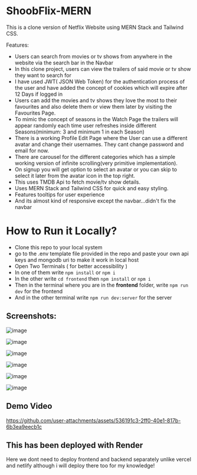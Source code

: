 # ShoobFlix-MERN
This is a clone version of Netflix Website using MERN Stack and Tailwind CSS. 

Features:
- Users can search from movies or tv shows from anywhere in the website via the search bar in the Navbar
- In this clone project, users can view the trailers of said movie or tv show they want to search for
- I have used JWT( JSON Web Token) for the authentication process of the user and have added the concept of cookies which will expire after 12 Days if logged in
- Users can add the movies and tv shows they love the most to their favourites and also delete them or view them later by visiting the Favourites Page.
- To mimic the concept of seasons in the Watch Page the trailers will appear randomly each time user refreshes inside different Seasons(minimum: 3 and minimum 1 in each Season)
- There is a working Profile Edit Page where the User can use a different avatar and change their usernames. They cant change password and email for now.
- There are carousel for the different categories which has a simple working version of infinite scrolling(very primitive implementation).
- On signup you will get option to select an avatar or you can skip to select it later from the avatar icon in the top right.
- This uses TMDB Api to fetch movie/tv show details.
- Uses MERN Stack and Tailwind CSS for quick and easy styling.
- Features tooltips for user experience
- And its almost kind of responsive except the navbar...didn't fix the navbar 

# How to Run it Locally?
- Clone this repo to your local system
- go to the .env template file provided in the repo and paste your own api keys and mongodb uri to make it work in local host
- Open Two Terminals ( for better accessibility )
- In one of them write `npm install` or `npm i`
- In the other write `cd frontend` then `npm install` or `npm i`
- Then in the terminal where you are in the **frontend** folder, write `npm run dev` for the frontend
- And in the other terminal write `npm run dev:server` for the server



## Screenshots:

![image](https://github.com/user-attachments/assets/a2d83d36-c219-41ad-840c-bdfb8638b4f0)

![image](https://github.com/user-attachments/assets/a62e3d05-b30f-4095-8582-959468f21160)

![image](https://github.com/user-attachments/assets/0e7f98ba-a5ba-4756-a20d-9db0871b92ca)

![image](https://github.com/user-attachments/assets/5fc4e855-376b-4000-a529-4c3a60da45db)

![image](https://github.com/user-attachments/assets/7b250b00-998f-4037-927d-a5764dfb8dd3)

![image](https://github.com/user-attachments/assets/7b250b00-998f-4037-927d-a5764dfb8dd3)


## Demo Video

https://github.com/user-attachments/assets/536191c3-2ff0-40e1-817b-6b3ea9eecb1c




## This has been deployed with Render
Here we dont need to deploy frontend and backend separately unlike vercel and netlify although i will deploy there too for my knowledge!


